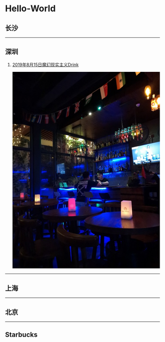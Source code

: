 # Hello-World

## 长沙

---

## 深圳

1. [2019年8月15日魔幻现实主义Drink](./深圳/2019年8月15日小林.md)

    ![Drink](./res/2019年8月15日深圳/5.jpg)

---

## 上海

---

## 北京

---

## Starbucks